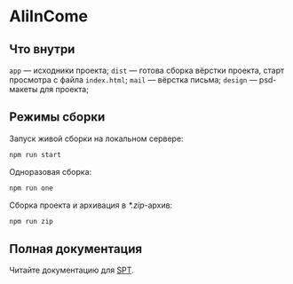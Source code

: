 # AliInCome

## Что внутри

`app` — исходники проекта;
`dist` — готова сборка вёрстки проекта, старт просмотра с файла `index.html`;
`mail` — вёрстка письма;
`design` — psd-макеты для проекта;

## Режимы сборки
Запуск живой сборки на локальном сервере:

``` bash
npm run start
```

Одноразовая сборка:

``` bash
npm run one
```

Сборка проекта и архивация в _*.zip_-архив:

``` bash
npm run zip
```

## Полная документация

Читайте документацию для [SPT](https://github.com/4enki/spt/blob/master/README.md).
